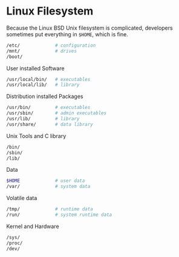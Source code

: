 # Linux Filesystem

Because the Linux BSD Unix filesystem is complicated, developers sometimes put everything in `$HOME`, which is fine.

```sh
/etc/             # configuration
/mnt/             # drives
/boot/
```

User installed Software

```sh
/usr/local/bin/   # executables
/usr/local/lib/   # library
```

Distribution installed Packages

```sh
/usr/bin/         # executables
/usr/sbin/        # admin executables
/usr/lib/         # library
/usr/share/       # data library
```

Unix Tools and C library

```sh
/bin/
/sbin/
/lib/
```

Data

```sh
$HOME             # user data
/var/             # system data
```

Volatile data

```sh
/tmp/             # runtime data
/run/             # system runtime data
```

Kernel and Hardware

```sh
/sys/
/proc/
/dev/
```
